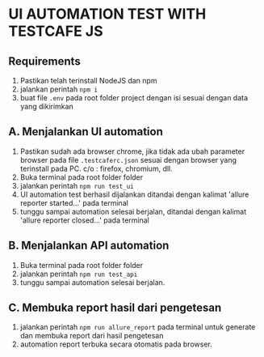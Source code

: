 # UI AUTOMATION TEST WITH TESTCAFE JS #

## Requirements ##
1. Pastikan telah terinstall NodeJS dan npm
2. jalankan perintah `npm i`
3. buat file `.env` pada root folder project dengan isi sesuai dengan data yang dikirimkan

## A. Menjalankan UI automation ##
1. Pastikan sudah ada browser chrome, jika tidak ada ubah parameter browser pada file `.testcaferc.json` sesuai dengan browser yang terinstall pada PC. c/o : firefox, chromium, dll.
2. Buka terminal pada root folder folder
3. jalankan perintah `npm run test_ui`
4. UI automation test berhasil dijalankan ditandai dengan kalimat 'allure reporter started...' pada terminal
5. tunggu sampai automation selesai berjalan, ditandai dengan kalimat 'allure reporter closed...' pada terminal

## B. Menjalankan API automation ##
1. Buka terminal pada root folder folder
2. jalankan perintah `npm run test_api`
3. tunggu sampai automation selesai berjalan.

## C. Membuka report hasil dari pengetesan ##
1. jalankan perintah `npm run allure_report` pada terminal untuk generate dan membuka report dari hasil pengetesan
2. automation report terbuka secara otomatis pada browser.
